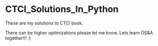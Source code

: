 # CTCI_Solutions_In_Python

These are my solutions to CTCI book.

There can be higher optimizations please let me know.
Lets learn DS&A together!!! :) 
 
